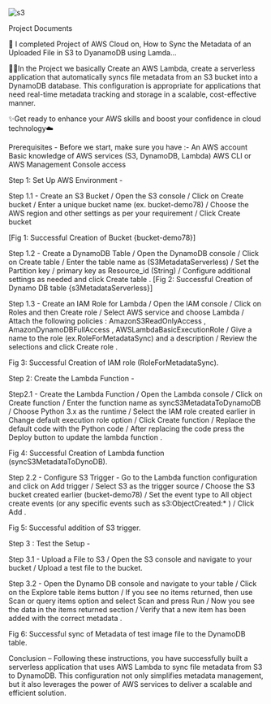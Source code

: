 ![s3](https://github.com/user-attachments/assets/824e8c5b-3ffe-4a9c-8693-ad036b24d4b6)




Project Documents

🚀 I completed Project of AWS Cloud on, How to Sync the Metadata of an Uploaded File in S3 to DyanamoDB using Lamda...

👨‍💻In the Project we basically Create an AWS Lambda, create a serverless application that automatically syncs file metadata from an S3 bucket into a DynamoDB database. This configuration is appropriate for applications that need real-time metadata tracking and storage in a scalable, cost-effective manner.

✨Get ready to enhance your AWS skills and boost your confidence in cloud technology☁️

Prerequisites - 
Before we start, make sure you have :-
An AWS account
Basic knowledge of AWS services (S3, DynamoDB, Lambda)
AWS CLI or AWS Management Console access

Step 1: Set Up AWS Environment - 

Step 1.1 - Create an S3 Bucket / Open the S3 console / Click on Create bucket / Enter a unique bucket name (ex. bucket-demo78) / Choose the AWS region and other settings as per your requirement / Click Create bucket 
 
[Fig 1: Successful Creation of Bucket {bucket-demo78}]

Step 1.2 - Create a DynamoDB Table / Open the DynamoDB console / Click on Create table / Enter the table name as (S3MetadataServerless) / Set the Partition key / primary key as Resource_id (String) / Configure additional settings as needed and click Create table .
[Fig 2: Successful Creation of Dynamo DB table {s3MetadataServerless}]

Step 1.3 - Create an IAM Role for Lambda / Open the IAM console / Click on Roles and then Create role / Select AWS service and choose Lambda / Attach the following policies : AmazonS3ReadOnlyAccess , AmazonDynamoDBFullAccess , AWSLambdaBasicExecutionRole / Give a name to the role (ex.RoleForMetadataSync) and a description / Review the selections and click Create role .
 
Fig 3: Successful Creation of IAM role (RoleForMetadataSync).

Step 2: Create the Lambda Function - 

Step2.1 - Create the Lambda Function / Open the Lambda console / Click on Create function  / Enter the function name as syncS3MetadataToDynamoDB / Choose Python 3.x as the runtime / Select the IAM role created earlier in Change default execution role option / Click Create function / Replace the default code with the Python code / After replacing the code press the Deploy button to update the lambda function . 
 
Fig 4: Successful Creation of Lambda function (syncS3MetadataToDynoDB).

Step 2.2 - Configure S3 Trigger - Go to the Lambda function configuration and click on Add trigger / Select S3 as the trigger source / Choose the S3 bucket created earlier (bucket-demo78) / Set the event type to All object create events (or any specific events such as s3:ObjectCreated:* ) / Click Add . 

Fig 5: Successful addition of S3 trigger.

Step 3 : Test the Setup - 

Step 3.1 - Upload a File to S3 / Open the S3 console and navigate to your bucket / Upload a test file to the bucket. 

Step 3.2 - Open the Dynamo DB console and navigate to your table / Click on the Explore table items button / If you see no items returned, then use Scan or query items option and select Scan and press Run / Now you see the data in the items returned section / Verify that a new item has been added with the correct metadata . 
 
Fig 6: Successful sync of Metadata of test image file to the DynamoDB table.

Conclusion – 
Following these instructions, you have successfully built a serverless application that uses AWS Lambda to sync file metadata from S3 to DynamoDB. This configuration not only simplifies metadata management, but it also leverages the power of AWS services to deliver a scalable and efficient solution.





